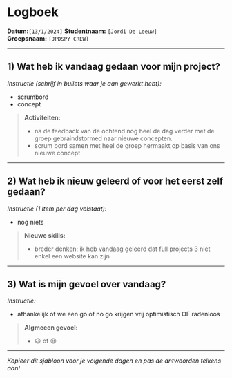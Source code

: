 # Logboek

**Datum:**`[13/1/2024]`
**Studentnaam:** `[Jordi De Leeuw]`  
**Groepsnaam:** `[JPDSPY CREW]`

---

## 1) Wat heb ik vandaag gedaan voor mijn project?

_Instructie (schrijf in bullets waar je aan gewerkt hebt):_

- scrumbord
- concept

> **Activiteiten:**
>
> - na de feedback van de ochtend nog heel de dag verder met de groep gebraindstormed naar nieuwe concepten.
> - scrum bord samen met heel de groep hermaakt op basis van ons nieuwe concept

---

## 2) Wat heb ik nieuw geleerd of voor het eerst zelf gedaan?

_Instructie (1 item per dag volstaat):_

- nog niets

> **Nieuwe skills:**
>
> - breder denken: ik heb vandaag geleerd dat full projects 3 niet enkel een website kan zijn

---

## 3) Wat is mijn gevoel over vandaag?

_Instructie:_

- afhankelijk of we een go of no go krijgen vrij optimistisch OF radenloos

> **Algmeeen gevoel:**
>
> - 😃 of 😫

---

_Kopieer dit sjabloon voor je volgende dagen en pas de antwoorden telkens aan!_
